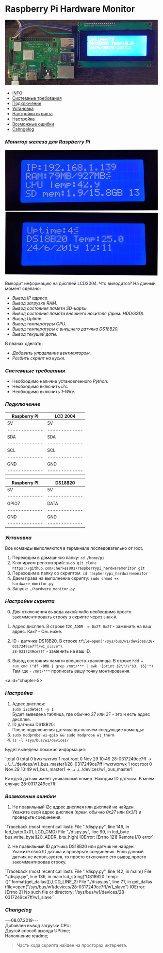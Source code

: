 # Raspberry Pi Hardware Monitor
![PROJECT PHOTO](https://github.com/Cherkes001/raspberrypi_hardwaremonitor/blob/master/pics/0.png)

* [INFO](#chapter-0)
* [Системные требования](#chapter-1)
* [Подключение](#chapter-2)
* [Установка](#chapter-3)
* [Настройки скрипта](#chapter-4)
* [Настройка](#chapter-5)
* [Возможные ошибки](#chapter-6)
* [Cahngelog](#chapter-7)

<a id="chapter-0"></a>

### *Монитор железа для Raspberry Pi*

![PIC0](https://github.com/Cherkes001/raspberrypi_hardwaremonitor/blob/master/pics/1.png)
![PIC1](https://github.com/Cherkes001/raspberrypi_hardwaremonitor/blob/master/pics/2.png)

Выводит информацию на дисплей LCD2004.
Что выводится?
На данный момент сделано:
 - *Вывод IP адреса.*
 - *Вывод загрузки RAM.*
 - *Вывод состояния памяти SD-карты.*
 - *Вывод состояния памяти внешнего носителя (прим. HDD/SSD).*
 - *Вывод Uptime.*
 - *Вывод температуры CPU.*
 - *Вывод температуры с внешнего датчика DS18B20.*
 - *Вывод текущей даты.*

В планах сделать:
 - *Добавить управление вентилятором.*
 - *Разбить скрипт на куски.*

 <a id="chapter-1"></a>

 ### *Системные требования*
 * Необходимо наличие установленного *Python.*
 * Необходимо включить *i2c.*
 * Необходимо включить *1-Wire.*

<a id="chapter-2"></a>

### *Подключение*
Raspberry PI  | LCD 2004
------------- | -------------
         5V   |   5V
------------- | -------------
         SDA  |   SDA
------------- | -------------
         SCL  |   SCL
------------- | -------------
         GND  |   GND
------------- | -------------

Raspberry PI  | DS18B20
------------- | -------------
         5V   |   5V
------------- | -------------
       GPIO7  |   DATA
------------- | -------------
         GND  |   GND
------------- | -------------

<a id="chapter-3"></a>

### *Установка*
Все команды выполняются в терминале последовательно от root.
1) Переходим в домашнюю папку:
`cd /home/pi`
2) Клонируем репозиторий:
`sudo git clone https://github.com/Cherkes001/raspberrypi_hardwaremonitor.git`
3) Переходим в папку со скриптом:
`cd raspberrypi_hardwaremonitor`
4) Даем права на выполнение скрипту:
`sudo chmod +x hardware_monitor.py`
5) Запуск:
`./hardware_monitor.py`

<a id="chapter-4"></a>

### *Настройки скрипта*
0. Для отключения вывода какой-либо необходимо просто закомментировать строку в скрипте через знак `#`.

1. Адрес дисплея.
В строке `I2C_ADDR  = 0x27`.
`0x27` - заменить на ваш адрес.
Как? - См. ниже.

2. ID - датчика DS18B20.
В строке `tfile=open("/sys/bus/w1/devices/28-0317249ce7ff/w1_slave")`.<br>
`28-0317249ce7ff` - заменить на ваш ID.

3. Вывод состояния памяти внешнего хранилища.
В строке `hdd = run_cmd ("df -BMB | grep /mnt/*** | awk '{print $2\"/\"$3, $5}'")`<br>
Там где - `/mnt/***` прописать вашу точку монтирования.

<a id="chapter-5></a>

### *Настройка*
1. Адрес дисплея:<br>
`sudo i2cdetect -y 1`<br>
Будет выведена таблица, где обычно 27 или 3F - это и есть адрес дисплея. <br>
2. ID датчика DS18B20:<br>
После подключения датчика выполняем следующие команды:<br>
1. `sudo modprobe w1-gpio && sudo modprobe w1_therm`<br>
2. `ls -l /sys/bus/w1/devices/`<br>

Будет выведена похожая информация:
<p>`total 0
total 0
lrwxrwxrwx 1 root root 0 Nov 29 10:49 28-0317249ce7ff -> ../../../devices/w1_bus_master1/28-0317249ce7ff
lrwxrwxrwx 1 root root 0 Nov 29 10:49 w1_bus_master1 -> ../../../devices/w1_bus_master1`</p>

Каждый датчик имеет уникальный номер. Находим ID датчика. В моем случае 28-0317249ce7ff.<br>

<a id="chapter-6"></a>

### *Возможные ошибки*
1. Не правильный i2c адрес дисплея или дисплей не найден.<br>
Укажите свой адрес дисплея (*прим.* обычно *0x27* или *0x3F*) и проверьте соединения.
<p>`Traceback (most recent call last):
  File "./dispy.py", line 146, in <module>
    lcd_byte(0x01, LCD_CMD)
  File "./dispy.py", line 99, in lcd_byte
    bus.write_byte(I2C_ADDR, bits_high)
IOError: [Errno 121] Remote I/O error`</p>

2. Не правильный ID датчика DS18B20 или датчик не найден.<br>
Укажите свой ID датчка и проверьте соединения. Если данный датчик не используется, то просто отключите его вывод просто закомментировав строку.
<p>`Traceback (most recent call last):
  File "./dispy.py", line 142, in <module>
    main()
  File "./dispy.py", line 136, in main
    lcd_string("DS18B20 Temp:{}".format(get_dallas()),LCD_LINE_2)
  File "./dispy.py", line 77, in get_dallas
    tfile=open("/sys/bus/w1/devices/28-0317249ce7ff/w1_slave")
IOError: [Errno 2] No such file or directory: '/sys/bus/w1/devices/28-0317249ce7ff/w1_slave'`</p>

<a id="chapter-7"></a>

### *Changelog*
---08.07.2019---<br>
Добавлен вывод загрузки CPU;<br>
Другой способ вывода UPtime;<br>
Наполнение readme;<br>

> Часть кода скрипта найден на просторах интернета.